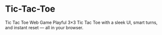 # Tic-Tac-Toe
 Tic Tac Toe Web Game Playful 3×3 Tic Tac Toe with a sleek UI, smart turns, and instant reset — all in your browser. 
